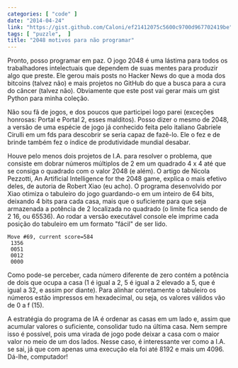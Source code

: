 ```yaml
---
categories: [ "code" ]
date: "2014-04-24"
link: "https://gist.github.com/Caloni/ef21412075c5600c9700d967702419be"
tags: [ "puzzle",  ]
title: "2048 motivos para não programar"
---
```

Pronto, posso programar em paz. O jogo 2048 é uma lástima para todos os trabalhadores intelectuais que dependem de suas mentes para produzir algo que preste. Ele gerou mais posts no Hacker News do que a moda dos bitcoins (talvez não) e mais projetos no GitHub do que a busca para a cura do câncer (talvez não). Obviamente que este post vai gerar mais um gist Python para minha coleção.

Não sou fã de jogos, e dos poucos que participei logo parei (exceções honrosas: Portal e Portal 2, esses malditos). Posso dizer o mesmo de 2048, a versão de uma espécie de jogo já conhecido feita pelo italiano Gabriele Cirulli em um fds para descobrir se seria capaz de fazê-lo. Ele o fez e de brinde também fez o índice de produtividade mundial desabar.

Houve pelo menos dois projetos de I.A. para resolver o problema, que consiste em dobrar números múltiplos de 2 em um quadrado 4 x 4 até que se consiga o quadrado com o valor 2048 (e além). O artigo de Nicola Pezzotti, An Artificial Intelligence for the 2048 game, explica o mais efetivo deles, de autoria de Robert Xiao (eu acho). O programa desenvolvido por Xiao otimiza o tabuleiro do jogo guardando-o em um inteiro de 64 bits, deixando 4 bits para cada casa, mais que o suficiente para que seja armazenada a potência de 2 localizada no quadrado (o limite fica sendo de 2  16, ou 65536). Ao rodar a versão executável console ele imprime cada posição do tabuleiro em um formato "fácil" de ser lido.

    Move #69, current score=584
     1356
     0051
     0012
     0000

Como pode-se perceber, cada número diferente de zero contém a potência de dois que ocupa a casa (1 é igual a 2, 5 é igual a 2 elevado a 5, que é igual a 32, e assim por diante). Para alinhar corretamente o tabuleiro os números estão impressos em hexadecimal, ou seja, os valores válidos vão de 0 a f (15).

A estratégia do programa de IA é ordenar as casas em um lado e, assim que acumular valores o suficiente, consolidar tudo na última casa. Nem sempre isso é possível, pois uma virada de jogo pode deixar a casa com o maior valor no meio de um dos lados. Nesse caso, é interessante ver como a I.A. se sai, já que com apenas uma execução ela foi até 8192 e mais um 4096. Dá-lhe, computador!
